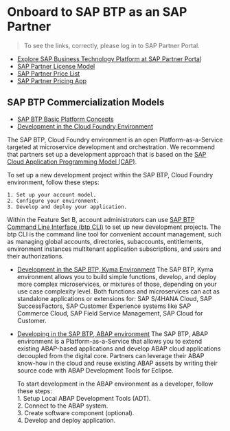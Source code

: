 # Onboard to SAP BTP as an SAP Partner

> To see the links, correctly, please log in to SAP Partner Portal.
* [Explore SAP Business Technology Platform at SAP Partner Portal](https://partneredge.sap.com/en/products/btp/about.html)
* [SAP Partner License Model](https://partneredge.sap.com/en/partnership/licenses/tdd.html?#section-1-accordion-panel-section-row-item_2-widewidgets-accordionitem)
* [SAP Partner Price List](https://partneredge.sap.com/en/library/assets/partnership/sales/order_license/pl_pl_part_price_list.html)
* [SAP Partner Pricing App](https://partneredge.sap.com/en/library/assets/partnership/sales/pricing/hat_htg_Partner_Pricing_App.html)

## SAP BTP Commercialization Models

* [SAP BTP Basic Platform Concepts](https://help.sap.com/viewer/df50977d8bfa4c9a8a063ddb37113c43/Cloud/en-US/38ecf59cdda64150a102cfaa62d5faab.html#loio263d40009a5a4237a62e8f5c05ee641e)
* [Development in the Cloud Foundry Environment](https://help.sap.com/viewer/65de2977205c403bbc107264b8eccf4b/Cloud/en-US/40a8f8f6f1724e0ca0fd2a8777f45504.html)

The SAP BTP, Cloud Foundry environment is an open Platform-as-a-Service targeted at microservice development and orchestration. We recommend that partners set up a development approach that is based on the [SAP Cloud Application Programming Model (CAP)](https://cap.cloud.sap/docs/).

   To set up a new development project within the SAP BTP, Cloud Foundry environment, follow these steps:

    1. Set up your account model.
    2. Configure your environment.
    3. Develop and deploy your application.

   Within the Feature Set B, account administrators can use [SAP BTP Command Line Interface (btp CLI)](https://help.sap.com/docs/BTP/65de2977205c403bbc107264b8eccf4b/8a8f17f5fd334fb583438edbd831d506.html) to set up new development projects. The btp CLI is the command line tool for convenient account management, such as managing global accounts, directories, subaccounts, entitlements, environment instances multitenant application subscriptions, and users and their authorizations.

* [Development in the SAP BTP, Kyma Environment](https://help.sap.com/viewer/65de2977205c403bbc107264b8eccf4b/Cloud/en-US/606ec610ee4746c09d5d2bef5a85a124.html)
The SAP BTP, Kyma environment allows you to build simple functions, develop, and deploy more complex microservices, or mixtures of those, depending on your use case complexity level. Both functions and microservices can act as standalone applications or extensions for: SAP S/4HANA Cloud, SAP SuccessFactors, SAP Customer Experience systems like SAP Commerce Cloud, SAP Field Service Management, SAP Cloud for Customer.

* [Developing in the SAP BTP, ABAP environment](https://help.sap.com/viewer/65de2977205c403bbc107264b8eccf4b/Cloud/en-US/31367ef6c3e947059e0d7c1cbfcaae93.html)
The SAP BTP, ABAP environment is a Platform-as-a-Service that allows you to extend existing ABAP-based applications and develop ABAP cloud applications decoupled from the digital core. Partners can leverage their ABAP know-how in the cloud and reuse existing ABAP assets by writing their source code with ABAP Development Tools for Eclipse.

   To start development in the ABAP environment as a developer, follow these steps:  
   1\. Setup Local ABAP Development Tools (ADT).  
   2\. Connect to the ABAP system.  
   3\. Create software component (optional).  
   4\. Develop and deploy application.  
